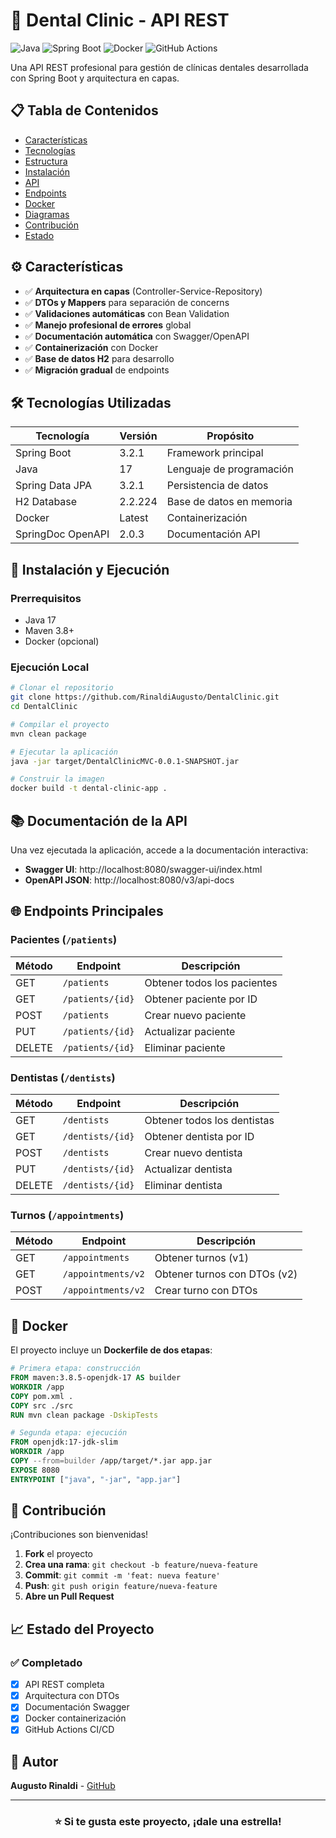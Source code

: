 # 🦷 Dental Clinic - API REST

![Java](https://img.shields.io/badge/Java-17-orange)
![Spring Boot](https://img.shields.io/badge/Spring%20Boot-3.2.1-brightgreen)
![Docker](https://img.shields.io/badge/Docker-Ready-blue)
![GitHub Actions](https://github.com/RinaldiAugusto/DentalClinic/actions/workflows/ci.yml/badge.svg)

Una API REST profesional para gestión de clínicas dentales desarrollada con Spring Boot y arquitectura en capas.

## 📋 Tabla de Contenidos

- [Características](#características)
- [Tecnologías](#tecnologías-utilizadas)
- [Estructura](#estructura-del-proyecto)
- [Instalación](#instalación-y-ejecución)
- [API](#documentación-de-la-api)
- [Endpoints](#endpoints-principales)
- [Docker](#docker)
- [Diagramas](#diagramas)
- [Contribución](#contribución)
- [Estado](#estado-del-proyecto)

## ⚙️ Características

- ✅ **Arquitectura en capas** (Controller-Service-Repository)
- ✅ **DTOs y Mappers** para separación de concerns
- ✅ **Validaciones automáticas** con Bean Validation
- ✅ **Manejo profesional de errores** global
- ✅ **Documentación automática** con Swagger/OpenAPI
- ✅ **Containerización** con Docker
- ✅ **Base de datos H2** para desarrollo
- ✅ **Migración gradual** de endpoints

## 🛠️ Tecnologías Utilizadas

| Tecnología | Versión | Propósito |
|------------|---------|-----------|
| Spring Boot | 3.2.1 | Framework principal |
| Java | 17 | Lenguaje de programación |
| Spring Data JPA | 3.2.1 | Persistencia de datos |
| H2 Database | 2.2.224 | Base de datos en memoria |
| Docker | Latest | Containerización |
| SpringDoc OpenAPI | 2.0.3 | Documentación API |


## 🚀 Instalación y Ejecución

### Prerrequisitos
- Java 17
- Maven 3.8+
- Docker (opcional)

### Ejecución Local
```bash
# Clonar el repositorio
git clone https://github.com/RinaldiAugusto/DentalClinic.git
cd DentalClinic

# Compilar el proyecto
mvn clean package

# Ejecutar la aplicación
java -jar target/DentalClinicMVC-0.0.1-SNAPSHOT.jar

# Construir la imagen
docker build -t dental-clinic-app .
```

## 📚 Documentación de la API

Una vez ejecutada la aplicación, accede a la documentación interactiva:

- **Swagger UI**: http://localhost:8080/swagger-ui/index.html
- **OpenAPI JSON**: http://localhost:8080/v3/api-docs

## 🌐 Endpoints Principales

### Pacientes (`/patients`)

| Método | Endpoint | Descripción |
|--------|----------|-------------|
| GET | `/patients` | Obtener todos los pacientes |
| GET | `/patients/{id}` | Obtener paciente por ID |
| POST | `/patients` | Crear nuevo paciente |
| PUT | `/patients/{id}` | Actualizar paciente |
| DELETE | `/patients/{id}` | Eliminar paciente |

### Dentistas (`/dentists`)

| Método | Endpoint | Descripción |
|--------|----------|-------------|
| GET | `/dentists` | Obtener todos los dentistas |
| GET | `/dentists/{id}` | Obtener dentista por ID |
| POST | `/dentists` | Crear nuevo dentista |
| PUT | `/dentists/{id}` | Actualizar dentista |
| DELETE | `/dentists/{id}` | Eliminar dentista |

### Turnos (`/appointments`)

| Método | Endpoint | Descripción |
|--------|----------|-------------|
| GET | `/appointments` | Obtener turnos (v1) |
| GET | `/appointments/v2` | Obtener turnos con DTOs (v2) |
| POST | `/appointments/v2` | Crear turno con DTOs |

## 🐳 Docker

El proyecto incluye un **Dockerfile de dos etapas**:

```dockerfile
# Primera etapa: construcción
FROM maven:3.8.5-openjdk-17 AS builder
WORKDIR /app
COPY pom.xml .
COPY src ./src
RUN mvn clean package -DskipTests

# Segunda etapa: ejecución
FROM openjdk:17-jdk-slim
WORKDIR /app
COPY --from=builder /app/target/*.jar app.jar
EXPOSE 8080
ENTRYPOINT ["java", "-jar", "app.jar"]
```


## 👥 Contribución

¡Contribuciones son bienvenidas! 

1. **Fork** el proyecto
2. **Crea una rama**: `git checkout -b feature/nueva-feature`
3. **Commit**: `git commit -m 'feat: nueva feature'`
4. **Push**: `git push origin feature/nueva-feature`
5. **Abre un Pull Request**

## 📈 Estado del Proyecto

### ✅ Completado

- [x] API REST completa
- [x] Arquitectura con DTOs
- [x] Documentación Swagger
- [x] Docker containerización
- [x] GitHub Actions CI/CD

## 👤 Autor

**Augusto Rinaldi** - [GitHub](https://github.com/RinaldiAugusto)

---

<div align="center">

### ⭐ Si te gusta este proyecto, ¡dale una estrella!

</div>
 
 